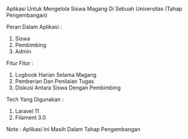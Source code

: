 Aplikasi Untuk Mengelola Siswa Magang Di Sebuah Universitas (Tahap Pengembangan)

Peran Dalam Aplikasi : 
1. Siswa
2. Pembimbing
3. Admin

Fitur Fitur : 
1. Logbook Harian Selama Magang
2. Pemberian Dan Penilaian Tugas
3. Diskusi Antara Siswa Dengan Pembimbing 

Tech Yang Digunakan :
1. Laravel 11
2. Filament 3.0

Note : Aplikasi Ini Masih Dalam Tahap Pengembangan